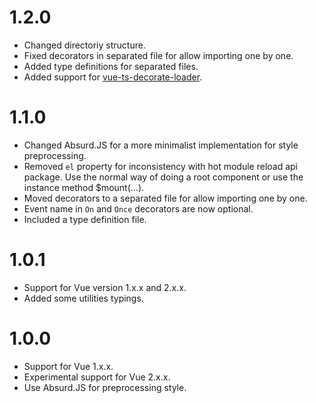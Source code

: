 # 1.2.0
- Changed directoriy structure.
- Fixed decorators in separated file for allow importing one by one.
- Added type definitions for separated files.
- Added support for [vue-ts-decorate-loader](https://github.com/InDIOS/vue-ts-decorate-loader).

# 1.1.0
- Changed Absurd.JS for a more minimalist implementation for style preprocessing.
- Removed `el` property for inconsistency with hot module reload api package. Use the normal way of doing a root component or use the instance method $mount(...).
- Moved decorators to a separated file for allow importing one by one.
- Event name in `On` and `Once` decorators are now optional.
- Included a type definition file.

# 1.0.1
- Support for Vue version 1.x.x and 2.x.x.
- Added some utilities typings.

# 1.0.0
- Support for Vue 1.x.x.
- Experimental support for Vue 2.x.x.
- Use Absurd.JS for preprocessing style.